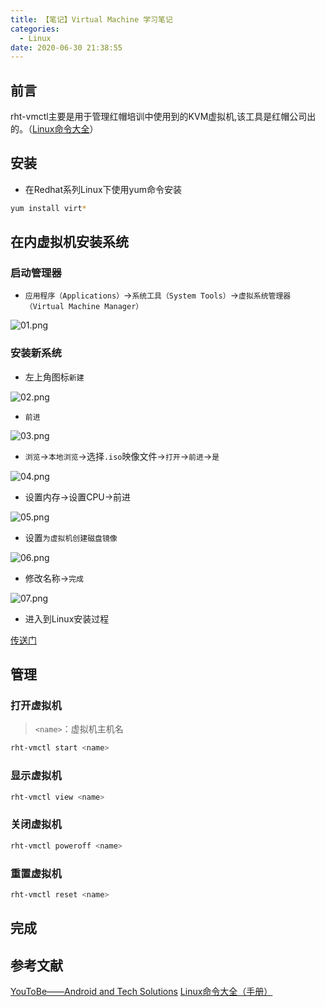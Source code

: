 ```yaml
---
title: 【笔记】Virtual Machine 学习笔记
categories:
  - Linux
date: 2020-06-30 21:38:55
---
```


## 前言

rht-vmctl主要是用于管理红帽培训中使用到的KVM虚拟机,该工具是红帽公司出的。（[Linux命令大全](https://www.linuxcool.com/rht-vmctl)）

<!-- more -->

## 安装

- 在Redhat系列Linux下使用yum命令安装

``` sh
yum install virt*
```

## 在内虚拟机安装系统

### 启动管理器

- `应用程序（Applications）`->`系统工具（System Tools）`->`虚拟系统管理器（Virtual Machine Manager）`

![01.png](/images/20200630213855/01.png)

### 安装新系统

- 左上角图标`新建`

![02.png](/images/20200630213855/02.png)

- `前进`

![03.png](/images/20200630213855/03.png)

- `浏览`->`本地浏览`->选择`.iso`映像文件->`打开`->`前进`->`是`

![04.png](/images/20200630213855/04.png)

- 设置内存->设置CPU->前进

![05.png](/images/20200630213855/05.png)

- 设置`为虚拟机创建磁盘镜像`

![06.png](/images/20200630213855/06.png)

- 修改名称->`完成`

![07.png](/images/20200630213855/07.png)

- 进入到Linux安装过程

[传送门](/2019/12/10/安装CentOSLinux系统/)

## 管理

### 打开虚拟机

> `<name>`：虚拟机主机名

``` sh
rht-vmctl start <name>
```

### 显示虚拟机

``` sh
rht-vmctl view <name>
```

### 关闭虚拟机

``` sh
rht-vmctl poweroff <name>
```

### 重置虚拟机

``` sh
rht-vmctl reset <name>
```

## 完成

## 参考文献

[YouToBe——Android and Tech Solutions](https://www.youtube.com/watch?v=iAfsW2ychkM)
[Linux命令大全（手册）](https://www.linuxcool.com/rht-vmctl)

